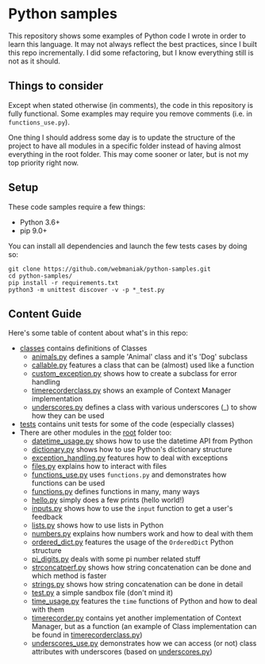 # Python samples

This repository shows some examples of Python code I wrote in order to learn this language. It may not always reflect the best practices, since I built this repo incrementally. I did some refactoring, but I know everything still is not as it should.

## Things to consider

Except when stated otherwise (in comments), the code in this repository is fully functional. Some examples may require you remove comments (i.e. in `functions_use.py`).

One thing I should address some day is to update the structure of the project to have all modules in a specific folder instead of having almost everything in the root folder. This may come sooner or later, but is not my top priority right now.

## Setup

These code samples require a few things:

- Python 3.6+
- pip 9.0+

You can install all dependencies and launch the few tests cases by doing so:

```shell
git clone https://github.com/webmaniak/python-samples.git
cd python-samples/
pip install -r requirements.txt
python3 -m unittest discover -v -p *_test.py
```

## Content Guide

Here's some table of content about what's in this repo:

- [classes](classes/) contains definitions of Classes
  - [animals.py](classes/animal.py) defines a sample 'Animal' class and it's 'Dog' subclass
  - [callable.py](classes/callable.py) features a class that can be (almost) used like a function
  - [custom_exception.py](classes/custom_exception.py) shows how to create a subclass for error handling
  - [timerecorderclass.py](classes/timerecorderclass.py) shows an example of Context Manager implementation
  - [underscores.py](classes/underscores.py) defines a class with various underscores (_) to show how they can be used
- [tests](tests/) contains unit tests for some of the code (especially classes)
- There are other modules in the [root](#) folder too:
  - [datetime_usage.py](datetime_usage.py) shows how to use the datetime API from Python
  - [dictionary.py](dictionary.py) shows how to use Python's dictionary structure
  - [exception_handling.py](exception_handling.py) features how to deal with exceptions
  - [files.py](files.py) explains how to interact with files
  - [functions_use.py](functions_use.py) uses `functions.py` and demonstrates how functions can be used
  - [functions.py](functions.py) defines functions in many, many ways
  - [hello.py](hello.py) simply does a few prints (hello world!)
  - [inputs.py](inputs.py) shows how to use the `input` function to get a user's feedback
  - [lists.py](lists.py) shows how to use lists in Python
  - [numbers.py](numbers.py) explains how numbers work and how to deal with them
  - [ordered_dict.py](ordered_dict.py) features the usage of the `OrderedDict` Python structure
  - [pi_digits.py](pi_digits.py) deals with some pi number related stuff
  - [strconcatperf.py](strconcatperf.py) shows how string concatenation can be done and which method is faster
  - [strings.py](strings.py) shows how string concatenation can be done in detail
  - [test.py](test.py) a simple sandbox file (don't mind it)
  - [time_usage.py](time_usage.py) features the `time` functions of Python and how to deal with them
  - [timerecorder.py](timerecorder.py) contains yet another implementation of Context Manager, but as a function (an example of Class implementation can be found in [timerecorderclass.py](classes/timerecorderclass.py))
  - [underscores_use.py](underscores_use.py) demonstrates how we can access (or not) class attributes with underscores (based on [underscores.py](classes/underscores.py))